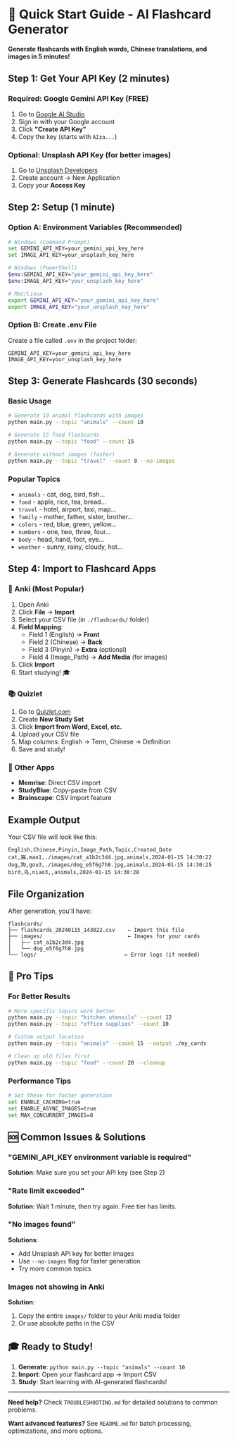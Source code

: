 # 🚀 Quick Start Guide - AI Flashcard Generator

**Generate flashcards with English words, Chinese translations, and images in 5 minutes!**

## Step 1: Get Your API Key (2 minutes)

### Required: Google Gemini API Key (FREE)
1. Go to [Google AI Studio](https://makersuite.google.com/app/apikey)
2. Sign in with your Google account
3. Click **"Create API Key"**
4. Copy the key (starts with `AIza...`)

### Optional: Unsplash API Key (for better images)
1. Go to [Unsplash Developers](https://unsplash.com/developers)
2. Create account → New Application
3. Copy your **Access Key**

## Step 2: Setup (1 minute)

### Option A: Environment Variables (Recommended)
```bash
# Windows (Command Prompt)
set GEMINI_API_KEY=your_gemini_api_key_here
set IMAGE_API_KEY=your_unsplash_key_here

# Windows (PowerShell)
$env:GEMINI_API_KEY="your_gemini_api_key_here"
$env:IMAGE_API_KEY="your_unsplash_key_here"

# Mac/Linux
export GEMINI_API_KEY="your_gemini_api_key_here"
export IMAGE_API_KEY="your_unsplash_key_here"
```

### Option B: Create .env File
Create a file called `.env` in the project folder:
```
GEMINI_API_KEY=your_gemini_api_key_here
IMAGE_API_KEY=your_unsplash_key_here
```

## Step 3: Generate Flashcards (30 seconds)

### Basic Usage
```bash
# Generate 10 animal flashcards with images
python main.py --topic "animals" --count 10

# Generate 15 food flashcards
python main.py --topic "food" --count 15

# Generate without images (faster)
python main.py --topic "travel" --count 8 --no-images
```

### Popular Topics
- `animals` - cat, dog, bird, fish...
- `food` - apple, rice, tea, bread...
- `travel` - hotel, airport, taxi, map...
- `family` - mother, father, sister, brother...
- `colors` - red, blue, green, yellow...
- `numbers` - one, two, three, four...
- `body` - head, hand, foot, eye...
- `weather` - sunny, rainy, cloudy, hot...

## Step 4: Import to Flashcard Apps

### 📱 Anki (Most Popular)
1. Open Anki
2. Click **File** → **Import**
3. Select your CSV file (in `./flashcards/` folder)
4. **Field Mapping**:
   - Field 1 (English) → **Front**
   - Field 2 (Chinese) → **Back** 
   - Field 3 (Pinyin) → **Extra** (optional)
   - Field 4 (Image_Path) → **Add Media** (for images)
5. Click **Import**
6. Start studying! 🎓

### 📚 Quizlet
1. Go to [Quizlet.com](https://quizlet.com)
2. Create **New Study Set**
3. Click **Import from Word, Excel, etc.**
4. Upload your CSV file
5. Map columns: English → Term, Chinese → Definition
6. Save and study!

### 🧠 Other Apps
- **Memrise**: Direct CSV import
- **StudyBlue**: Copy-paste from CSV
- **Brainscape**: CSV import feature

## Example Output

Your CSV file will look like this:
```csv
English,Chinese,Pinyin,Image_Path,Topic,Created_Date
cat,猫,mao1,./images/cat_a1b2c3d4.jpg,animals,2024-01-15 14:30:22
dog,狗,gou3,./images/dog_e5f6g7h8.jpg,animals,2024-01-15 14:30:25
bird,鸟,niao3,,animals,2024-01-15 14:30:28
```

## File Organization

After generation, you'll have:
```
flashcards/
├── flashcards_20240115_143022.csv    ← Import this file
├── images/                           ← Images for your cards
│   ├── cat_a1b2c3d4.jpg
│   └── dog_e5f6g7h8.jpg
└── logs/                            ← Error logs (if needed)
```

## 🎯 Pro Tips

### For Better Results
```bash
# More specific topics work better
python main.py --topic "kitchen utensils" --count 12
python main.py --topic "office supplies" --count 10

# Custom output location
python main.py --topic "animals" --count 15 --output ./my_cards

# Clean up old files first
python main.py --topic "food" --count 20 --cleanup
```

### Performance Tips
```bash
# Set these for faster generation
set ENABLE_CACHING=true
set ENABLE_ASYNC_IMAGES=true
set MAX_CONCURRENT_IMAGES=8
```

## 🆘 Common Issues & Solutions

### "GEMINI_API_KEY environment variable is required"
**Solution**: Make sure you set your API key (see Step 2)

### "Rate limit exceeded"
**Solution**: Wait 1 minute, then try again. Free tier has limits.

### "No images found"
**Solutions**:
- Add Unsplash API key for better images
- Use `--no-images` flag for faster generation
- Try more common topics

### Images not showing in Anki
**Solution**: 
1. Copy the entire `images/` folder to your Anki media folder
2. Or use absolute paths in the CSV

## 🎓 Ready to Study!

1. **Generate**: `python main.py --topic "animals" --count 10`
2. **Import**: Open your flashcard app → Import CSV
3. **Study**: Start learning with AI-generated flashcards!

---

**Need help?** Check `TROUBLESHOOTING.md` for detailed solutions to common problems.

**Want advanced features?** See `README.md` for batch processing, optimizations, and more options.